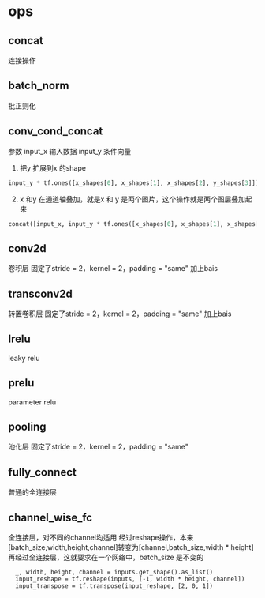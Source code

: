 # ops

## concat
连接操作

## batch_norm
批正则化

## conv_cond_concat
参数
input_x 输入数据
input_y 条件向量

1. 把y 扩展到x 的shape
```python
input_y * tf.ones([x_shapes[0], x_shapes[1], x_shapes[2], y_shapes[3]])
```
2. x 和y 在通道轴叠加，就是x 和 y 是两个图片，这个操作就是两个图层叠加起来

```python
concat([input_x, input_y * tf.ones([x_shapes[0], x_shapes[1], x_shapes[2], y_shapes[3]])], 3)
```


## conv2d
卷积层
固定了stride = 2，kernel = 2，padding = "same"
加上bais

## transconv2d
转置卷积层
固定了stride = 2，kernel = 2，padding = "same"
加上bais

## lrelu
leaky relu

## prelu
parameter relu

## pooling
池化层
固定了stride = 2，kernel = 2，padding = "same"

## fully_connect
普通的全连接层

## channel_wise_fc
全连接层，对不同的channel均适用
经过reshape操作，本来 [batch_size,width,height,channel]转变为[channel,batch_size,width * height]
再经过全连接层，这就要求在一个网络中，batch_size 是不变的
```pyhton
  _, width, height, channel = inputs.get_shape().as_list()
  input_reshape = tf.reshape(inputs, [-1, width * height, channel])
  input_transpose = tf.transpose(input_reshape, [2, 0, 1])
```